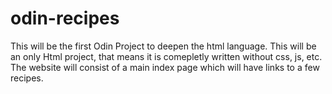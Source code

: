 # odin-recipes

This will be the first Odin Project to deepen the html language. This will be an only Html project, that means it is comepletly written without css, js, etc.
The website will consist of a main index page which will have links to a few recipes. 